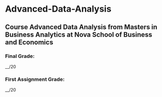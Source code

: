 # Advanced-Data-Analysis
## Course Advanced Data Analysis from Masters in Business Analytics at Nova School of Business and Economics

### Final Grade:
__/20

### First Assignment Grade:
__/20

